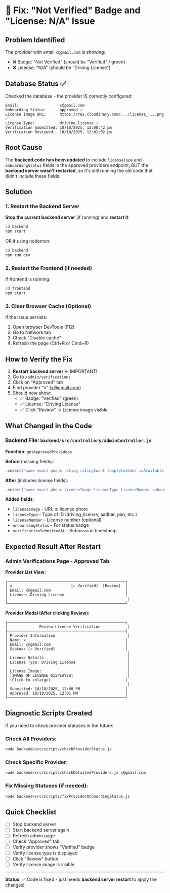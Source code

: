 # 🔧 Fix: "Not Verified" Badge and "License: N/A" Issue

## Problem Identified

The provider with email `x@gmail.com` is showing:
- ❌ Badge: "Not Verified" (should be "Verified" / green)
- ❌ License: "N/A" (should be "Driving License")

## Database Status ✅

Checked the database - the provider IS correctly configured:
```
Email:                  x@gmail.com
Onboarding Status:      approved ✅
License Image URL:      https://res.cloudinary.com/.../license_....png ✅
License Type:           driving_license ✅
Verification Submitted: 10/10/2025, 12:00:42 pm
Verification Reviewed:  10/10/2025, 12:01:02 pm
```

## Root Cause

The **backend code has been updated** to include `licenseType` and `onboardingStatus` fields in the approved providers endpoint, BUT the **backend server wasn't restarted**, so it's still running the old code that didn't include these fields.

## Solution

### 1. Restart the Backend Server

**Stop the current backend server** (if running) and **restart it**:

```bash
cd backend
npm start
```

OR if using nodemon:
```bash
cd backend
npm run dev
```

### 2. Restart the Frontend (if needed)

If frontend is running:
```bash
cd frontend
npm start
```

### 3. Clear Browser Cache (Optional)

If the issue persists:
1. Open browser DevTools (F12)
2. Go to Network tab
3. Check "Disable cache"
4. Refresh the page (Ctrl+R or Cmd+R)

## How to Verify the Fix

1. **Restart backend server** ← IMPORTANT!
2. Go to `/admin/verifications`
3. Click on "Approved" tab
4. Find provider "x" (x@gmail.com)
5. Should now show:
   - ✅ Badge: "Verified" (green)
   - ✅ License: "Driving License"
   - ✅ Click "Review" → License image visible

## What Changed in the Code

### Backend File: `backend/src/controllers/adminController.js`

**Function**: `getApprovedProviders`

**Before** (missing fields):
```javascript
.select('name email phone rating ratingCount completedJobs isAvailable createdAt verificationReviewedAt')
```

**After** (includes license fields):
```javascript
.select('name email phone licenseImage licenseType licenseNumber onboardingStatus rating ratingCount completedJobs isAvailable createdAt verificationReviewedAt verificationSubmittedAt')
```

**Added fields**:
- `licenseImage` - URL to license photo
- `licenseType` - Type of ID (driving_license, aadhar, pan, etc.)
- `licenseNumber` - License number (optional)
- `onboardingStatus` - For status badge
- `verificationSubmittedAt` - Submission timestamp

## Expected Result After Restart

### Admin Verifications Page - Approved Tab

**Provider List View:**
```
┌────────────────────────────────────────────────────┐
│ x                          [✓ Verified]  [Review]  │
│ Email: x@gmail.com                                 │
│ License: Driving License                           │
│                                                     │
└────────────────────────────────────────────────────┘
```

**Provider Modal (After clicking Review):**
```
┌────────────────────────────────────────────────────┐
│              Review License Verification            │
├────────────────────────────────────────────────────┤
│ Provider Information                                │
│ Name: x                                            │
│ Email: x@gmail.com                                 │
│ Status: [✓ Verified]                               │
│                                                     │
│ License Details                                     │
│ License Type: Driving License                       │
│                                                     │
│ License Image:                                      │
│ [IMAGE OF LICENSE DISPLAYED]                        │
│ (Click to enlarge)                                 │
│                                                     │
│ Submitted: 10/10/2025, 12:00 PM                    │
│ Approved: 10/10/2025, 12:01 PM                     │
└────────────────────────────────────────────────────┘
```

## Diagnostic Scripts Created

If you need to check provider statuses in the future:

### Check All Providers:
```bash
node backend/src/scripts/checkProviderStatus.js
```

### Check Specific Provider:
```bash
node backend/src/scripts/checkDetailedProviders.js x@gmail.com
```

### Fix Missing Statuses (if needed):
```bash
node backend/src/scripts/fixProviderOnboardingStatus.js
```

## Quick Checklist

- [ ] Stop backend server
- [ ] Start backend server again
- [ ] Refresh admin page
- [ ] Check "Approved" tab
- [ ] Verify provider shows "Verified" badge
- [ ] Verify license type is displayed
- [ ] Click "Review" button
- [ ] Verify license image is visible

---

**Status**: ✅ Code is fixed - just needs **backend server restart** to apply the changes!
